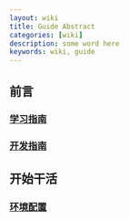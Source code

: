 ```yaml
---
layout: wiki
title: Guide Abstract
categories: [wiki]
description: some word here
keywords: wiki, guide
---
```


## 前言
### [学习指南](https://sjtu-cybersmart.github.io/wiki/Guide/learning-guide/)
### [开发指南](https://sjtu-cybersmart.github.io/wiki/Guide/developing-guide/)

## 开始干活
### [环境配置](https://sjtu-cybersmart.github.io/wiki/Guide/environment-configuration/)
